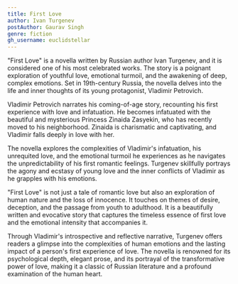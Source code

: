 ```yaml
---
title: First Love
author: Ivan Turgenev
postAuthor: Gaurav Singh
genre: fiction
gh_username: euclidstellar
---
```


"First Love" is a novella written by Russian author Ivan Turgenev, and it is considered one of his most celebrated works. The story is a poignant exploration of youthful love, emotional turmoil, and the awakening of deep, complex emotions. Set in 19th-century Russia, the novella delves into the life and inner thoughts of its young protagonist, Vladimir Petrovich.

Vladimir Petrovich narrates his coming-of-age story, recounting his first experience with love and infatuation. He becomes infatuated with the beautiful and mysterious Princess Zinaida Zasyekin, who has recently moved to his neighborhood. Zinaida is charismatic and captivating, and Vladimir falls deeply in love with her.

The novella explores the complexities of Vladimir's infatuation, his unrequited love, and the emotional turmoil he experiences as he navigates the unpredictability of his first romantic feelings. Turgenev skillfully portrays the agony and ecstasy of young love and the inner conflicts of Vladimir as he grapples with his emotions.

"First Love" is not just a tale of romantic love but also an exploration of human nature and the loss of innocence. It touches on themes of desire, deception, and the passage from youth to adulthood. It is a beautifully written and evocative story that captures the timeless essence of first love and the emotional intensity that accompanies it.

Through Vladimir's introspective and reflective narrative, Turgenev offers readers a glimpse into the complexities of human emotions and the lasting impact of a person's first experience of love. The novella is renowned for its psychological depth, elegant prose, and its portrayal of the transformative power of love, making it a classic of Russian literature and a profound examination of the human heart.